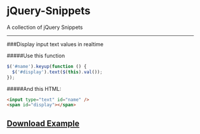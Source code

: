 jQuery-Snippets
===============

A collection of jQuery Snippets


--------------------------------------------------------------------------------
###Display input text values in realtime

#####Use this function
```javascript
$('#name').keyup(function () {
  $('#display').text($(this).val());
});
```

#####And this HTML:
```html
<input type="text" id="name" />
<span id="display"></span>
```

[Download Example](https://github.com/Aproducktion/jQuery-Snippets/blob/master/display-text-live.html)
--------------------------------------------------------------------------------
